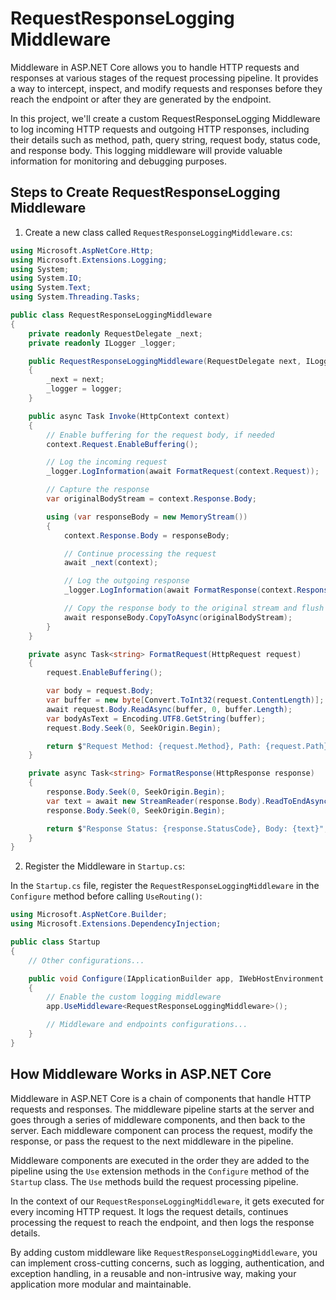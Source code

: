 # RequestResponseLogging Middleware

Middleware in ASP.NET Core allows you to handle HTTP requests and responses at various stages of the request processing pipeline. It provides a way to intercept, inspect, and modify requests and responses before they reach the endpoint or after they are generated by the endpoint.

In this project, we'll create a custom RequestResponseLogging Middleware to log incoming HTTP requests and outgoing HTTP responses, including their details such as method, path, query string, request body, status code, and response body. This logging middleware will provide valuable information for monitoring and debugging purposes.

## Steps to Create RequestResponseLogging Middleware

1. Create a new class called `RequestResponseLoggingMiddleware.cs`:

```csharp
using Microsoft.AspNetCore.Http;
using Microsoft.Extensions.Logging;
using System;
using System.IO;
using System.Text;
using System.Threading.Tasks;

public class RequestResponseLoggingMiddleware
{
    private readonly RequestDelegate _next;
    private readonly ILogger _logger;

    public RequestResponseLoggingMiddleware(RequestDelegate next, ILogger<RequestResponseLoggingMiddleware> logger)
    {
        _next = next;
        _logger = logger;
    }

    public async Task Invoke(HttpContext context)
    {
        // Enable buffering for the request body, if needed
        context.Request.EnableBuffering();

        // Log the incoming request
        _logger.LogInformation(await FormatRequest(context.Request));

        // Capture the response
        var originalBodyStream = context.Response.Body;

        using (var responseBody = new MemoryStream())
        {
            context.Response.Body = responseBody;

            // Continue processing the request
            await _next(context);

            // Log the outgoing response
            _logger.LogInformation(await FormatResponse(context.Response));

            // Copy the response body to the original stream and flush
            await responseBody.CopyToAsync(originalBodyStream);
        }
    }

    private async Task<string> FormatRequest(HttpRequest request)
    {
        request.EnableBuffering();

        var body = request.Body;
        var buffer = new byte[Convert.ToInt32(request.ContentLength)];
        await request.Body.ReadAsync(buffer, 0, buffer.Length);
        var bodyAsText = Encoding.UTF8.GetString(buffer);
        request.Body.Seek(0, SeekOrigin.Begin);

        return $"Request Method: {request.Method}, Path: {request.Path}, Query String: {request.QueryString}, Body: {bodyAsText}";
    }

    private async Task<string> FormatResponse(HttpResponse response)
    {
        response.Body.Seek(0, SeekOrigin.Begin);
        var text = await new StreamReader(response.Body).ReadToEndAsync();
        response.Body.Seek(0, SeekOrigin.Begin);

        return $"Response Status: {response.StatusCode}, Body: {text}";
    }
}
```

2. Register the Middleware in `Startup.cs`:

In the `Startup.cs` file, register the `RequestResponseLoggingMiddleware` in the `Configure` method before calling `UseRouting()`:

```csharp
using Microsoft.AspNetCore.Builder;
using Microsoft.Extensions.DependencyInjection;

public class Startup
{
    // Other configurations...

    public void Configure(IApplicationBuilder app, IWebHostEnvironment env)
    {
        // Enable the custom logging middleware
        app.UseMiddleware<RequestResponseLoggingMiddleware>();

        // Middleware and endpoints configurations...
    }
}
```

## How Middleware Works in ASP.NET Core

Middleware in ASP.NET Core is a chain of components that handle HTTP requests and responses. The middleware pipeline starts at the server and goes through a series of middleware components, and then back to the server. Each middleware component can process the request, modify the response, or pass the request to the next middleware in the pipeline.

Middleware components are executed in the order they are added to the pipeline using the `Use` extension methods in the `Configure` method of the `Startup` class. The `Use` methods build the request processing pipeline.

In the context of our `RequestResponseLoggingMiddleware`, it gets executed for every incoming HTTP request. It logs the request details, continues processing the request to reach the endpoint, and then logs the response details.

By adding custom middleware like `RequestResponseLoggingMiddleware`, you can implement cross-cutting concerns, such as logging, authentication, and exception handling, in a reusable and non-intrusive way, making your application more modular and maintainable.
